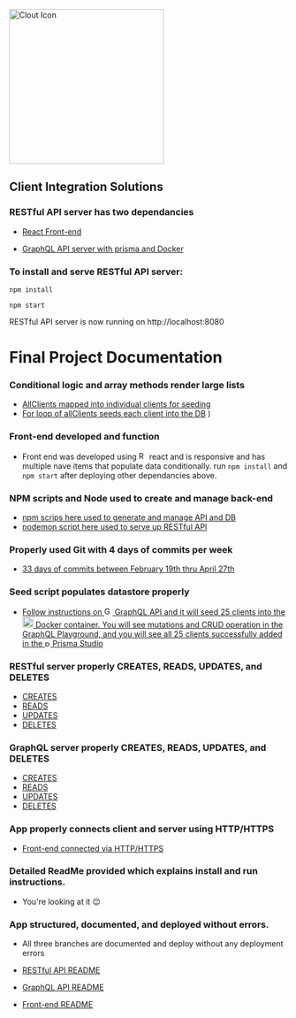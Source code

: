 <img src="https://raw.githubusercontent.com/krymarie/Final-FullStack-FrontEnd/master/src/components/Logo/cloutLogo.png" width="280" alt="Clout Icon">

## Client Integration Solutions

### RESTful API server has two dependancies

- [React Front-end](https://github.com/krymarie/Final-FullStack-FrontEnd)

- [GraphQL API server with prisma and Docker](https://github.com/krymarie/GraphQL-API-Node-Server)

### To install and serve RESTful API server:

```
npm install
```

```
npm start
```

RESTful API server is now running on http://localhost:8080

# Final Project Documentation

### Conditional logic and array methods render large lists

- [AllClients mapped into individual clients for seeding](https://github.com/krymarie/GraphQL-API-Node-Server/blob/master/prisma/seed.js#L11)
- [For loop of allClients seeds each client into the DB](https://github.com/krymarie/GraphQL-API-Node-Server/blob/master/prisma/seed.js#L26)
  )

### Front-end developed and function

- Front end was developed using <img src="https://rawgit.com/gorangajic/react-icons/master/react-icons.svg" width="15" alt="React Icon"> react and is responsive and has multiple nave items that populate data conditionally. run `npm install` and `npm start` after deploying other dependancies above.

### NPM scripts and Node used to create and manage back-end

- [npm scrips here used to generate and manage API and DB](https://github.com/krymarie/GraphQL-API-Node-Server/blob/master/package.json#L11)
- [nodemon script here used to serve up RESTful API](https://github.com/krymarie/Final-FullStack-API/blob/master/package.json#L8)

### Properly used Git with 4 days of commits per week

- [33 days of commits between February 19th thru April 27th](https://github.com/krymarie)

### Seed script populates datastore properly

- [Follow instructions on <img src="https://encrypted-tbn0.gstatic.com/images?q=tbn:ANd9GcRvM8_0u5jqs7UY57Q-QgKtr6DCwIpXBLg1OvH2TFdghpyYqhdH&s" width="15" alt="GraphQL Icon"> GraphQL API and it will seed 25 clients into the <img src="https://cdn3.iconfinder.com/data/icons/social-media-2169/24/social_media_social_media_logo_docker-512.png" width="20" alt="Docker Icon"> Docker container. You will see mutations and CRUD operation in the GraphQL Playground, and you will see all 25 clients successfully added in the <img src="https://seeklogo.com/images/P/prisma-logo-3805665B69-seeklogo.com.png" width="10" alt="Prisma Icon"> Prisma Studio](https://github.com/krymarie/GraphQL-API-Node-Server)

### RESTful server properly CREATES, READS, UPDATES, and DELETES

- [CREATES](https://github.com/krymarie/Final-FullStack-API/blob/master/controllers/feed.js#L19)
- [READS](https://github.com/krymarie/Final-FullStack-API/blob/master/controllers/feed.js#L1)
- [UPDATES](https://github.com/krymarie/Final-FullStack-API/blob/master/controllers/feed.js#L39)
- [DELETES](https://github.com/krymarie/Final-FullStack-API/blob/master/controllers/feed.js#L81)

### GraphQL server properly CREATES, READS, UPDATES, and DELETES

- [CREATES](https://github.com/krymarie/GraphQL-API-Node-Server/blob/master/controllers/feed.js#L34)
- [READS](https://github.com/krymarie/GraphQL-API-Node-Server/blob/master/controllers/feed.js#L10)
- [UPDATES](https://github.com/krymarie/GraphQL-API-Node-Server/blob/master/controllers/feed.js#L95)
- [DELETES](https://github.com/krymarie/GraphQL-API-Node-Server/blob/master/controllers/feed.js#L143)

### App properly connects client and server using HTTP/HTTPS

- [Front-end connected via HTTP/HTTPS](https://github.com/krymarie/Final-FullStack-FrontEnd/blob/master/src/App.js#L65)

### Detailed ReadMe provided which explains install and run instructions.

- You're looking at it :wink:

### App structured, documented, and deployed without errors.

- All three branches are documented and deploy without any deployment errors

- [RESTful API README](https://github.com/krymarie/Final-FullStack-API/blob/master/README.md)
- [GraphQL API README](https://github.com/krymarie/GraphQL-API-Node-Server/blob/master/README.md)
- [Front-end README](https://github.com/krymarie/Final-FullStack-FrontEnd/blob/master/README.md)
